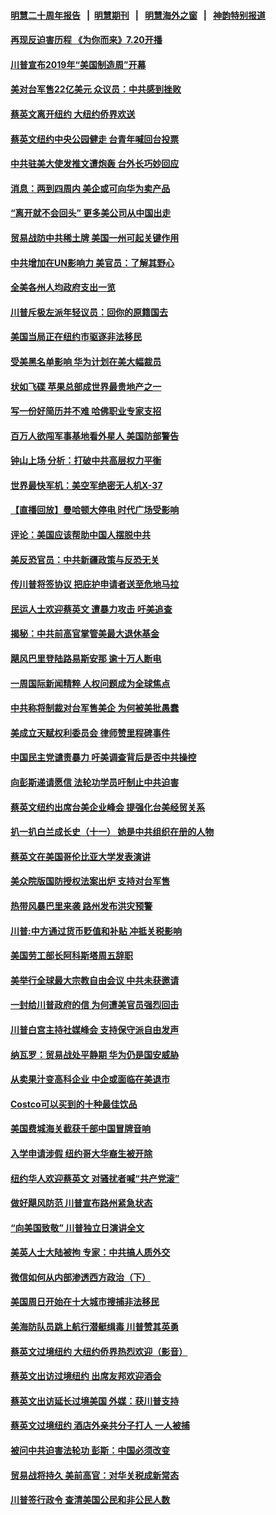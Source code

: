 #### [明慧二十周年报告](https://github.com/gfw-breaker/mh-reports/blob/master/README.md?t=07151235) &nbsp;&nbsp;|&nbsp;&nbsp;[明慧期刊](https://github.com/gfw-breaker/mh-qikan) &nbsp;&nbsp;|&nbsp;&nbsp; [明慧海外之窗](https://github.com/gfw-breaker/mh-news/blob/master/README.md?t=07151235) &nbsp;&nbsp;|&nbsp;&nbsp; [神韵特别报道](https://github.com/gfw-breaker/mh-news/blob/master/shenyun.md?t=07151235) 

#### [再现反迫害历程 《为你而来》7.20开播](../pages/nsc412/n11384785.md?t=07151235) 

#### [川普宣布2019年“美国制造周”开幕](../pages/nsc412/n11385660.md?t=07151235) 

#### [美对台军售22亿美元 众议员：中共感到挫败](../pages/nsc412/n11385554.md?t=07151235) 

#### [蔡英文离开纽约 大纽约侨界欢送](../pages/nsc412/n11385138.md?t=07151235) 

#### [蔡英文纽约中央公园健走 台青年喊回台投票](../pages/nsc412/n11385123.md?t=07151235) 

#### [中共驻美大使发推文遭炮轰 台外长巧妙回应](../pages/nsc412/n11385319.md?t=07151235) 

#### [消息：两到四周内 美企或可向华为卖产品](../pages/nsc412/n11385041.md?t=07151235) 

#### [“离开就不会回头” 更多美公司从中国出走](../pages/nsc412/n11384915.md?t=07151235) 

#### [贸易战防中共稀土牌 美国一州可起关键作用](../pages/nsc412/n11384715.md?t=07151235) 

#### [中共增加在UN影响力 美官员：了解其野心](../pages/nsc412/n11384695.md?t=07151235) 

#### [全美各州人均政府支出一览](../pages/nsc412/n11384299.md?t=07151235) 

#### [川普斥极左派年轻议员：回你的原籍国去](../pages/nsc412/n11384474.md?t=07151235) 

#### [美国当局正在纽约市驱逐非法移民](../pages/nsc412/n11384296.md?t=07151235) 

#### [受美黑名单影响 华为计划在美大幅裁员](../pages/nsc412/n11384251.md?t=07151235) 

#### [状如飞碟 苹果总部成世界最贵地产之一](../pages/nsc412/n11384093.md?t=07151235) 

#### [写一份好简历并不难 哈佛职业专家支招](../pages/nsc412/n11383800.md?t=07151235) 

#### [百万人欲闯军事基地看外星人 美国防部警告](../pages/nsc412/n11383867.md?t=07151235) 

#### [钟山上场 分析：打破中共高层权力平衡](../pages/nsc412/n11383523.md?t=07151235) 

#### [世界最快军机：美空军绝密无人机X-37](../pages/nsc412/n11383095.md?t=07151235) 

#### [【直播回放】曼哈顿大停电 时代广场受影响](../pages/nsc412/n11383370.md?t=07151235) 

#### [评论：美国应该帮助中国人摆脱中共](../pages/nsc412/n11383248.md?t=07151235) 

#### [美反恐官员：中共新疆政策与反恐无关](../pages/nsc412/n11383182.md?t=07151235) 

#### [传川普将签协议 把庇护申请者送至危地马拉](../pages/nsc412/n11383122.md?t=07151235) 

#### [民运人士欢迎蔡英文 遭暴力攻击 吁美追查](../pages/nsc412/n11382467.md?t=07151235) 

#### [揭秘：中共前高官掌管美最大退休基金](../pages/nsc412/n11376464.md?t=07151235) 

#### [飓风巴里登陆路易斯安那 逾十万人断电](../pages/nsc412/n11382689.md?t=07151235) 

#### [一周国际新闻精粹 人权问题成为全球焦点](../pages/nsc412/n11381196.md?t=07151235) 

#### [中共称将制裁对台军售美企 为何被美批愚蠢](../pages/nsc412/n11382921.md?t=07151235) 

#### [美成立天赋权利委员会 律师赞里程碑事件](../pages/nsc412/n11382583.md?t=07151235) 

#### [中国民主党谴责暴力 吁美调查背后是否中共操控](../pages/nsc412/n11382477.md?t=07151235) 

#### [向彭斯递请愿信 法轮功学员吁制止中共迫害](../pages/nsc412/n11382360.md?t=07151235) 

#### [蔡英文纽约出席台美企业峰会 提强化台美经贸关系](../pages/nsc412/n11382399.md?t=07151235) 

#### [扒一扒白兰成长史（十一） 她是中共组织在册的人物](../pages/nsc412/n11382427.md?t=07151235) 

#### [蔡英文在美国哥伦比亚大学发表演讲](../pages/nsc412/n11382245.md?t=07151235) 

#### [美众院版国防授权法案出炉 支持对台军售](../pages/nsc412/n11381895.md?t=07151235) 

#### [热带风暴巴里来袭 路州发布洪灾预警](../pages/nsc412/n11381964.md?t=07151235) 

#### [川普:中方通过货币贬值和补贴 冲抵关税影响](../pages/nsc412/n11381846.md?t=07151235) 

#### [美国劳工部长阿科斯塔周五辞职](../pages/nsc412/n11381767.md?t=07151235) 

#### [美举行全球最大宗教自由会议 中共未获邀请](../pages/nsc412/n11381741.md?t=07151235) 

#### [一封给川普政府的信 为何遭美官员强烈回击](../pages/nsc412/n11381739.md?t=07151235) 

#### [川普白宫主持社媒峰会 支持保守派自由发声](../pages/nsc412/n11381697.md?t=07151235) 

#### [纳瓦罗：贸易战处平静期 华为仍是国安威胁](../pages/nsc412/n11381431.md?t=07151235) 

#### [从卖果汁变高科企业 中企或面临在美退市](../pages/nsc412/n11381093.md?t=07151235) 

#### [Costco可以买到的十种最佳饮品](../pages/nsc412/n11381240.md?t=07151235) 

#### [美国费城海关截获千部中国冒牌音响](../pages/nsc412/n11380124.md?t=07151235) 

#### [入学申请涉假 纽约哥大华裔生被开除](../pages/nsc412/n11380150.md?t=07151235) 

#### [纽约华人欢迎蔡英文 对骚扰者喊“共产党滚”](../pages/nsc412/n11380291.md?t=07151235) 

#### [做好飓风防范 川普宣布路州紧急状态](../pages/nsc412/n11380817.md?t=07151235) 

#### [“向美国致敬” 川普独立日演讲全文](../pages/nsc412/n11379885.md?t=07151235) 

#### [美英人士大陆被拘 专家：中共搞人质外交](../pages/nsc412/n11380588.md?t=07151235) 

#### [微信如何从内部渗透西方政治（下）](../pages/nsc412/n11374252.md?t=07151235) 

#### [美国周日开始在十大城市搜捕非法移民](../pages/nsc412/n11380519.md?t=07151235) 

#### [美海防队员跳上航行潜艇缉毒 川普赞其英勇](../pages/nsc412/n11380540.md?t=07151235) 

#### [蔡英文过境纽约  大纽约侨界热烈欢迎（影音）](../pages/nsc412/n11380262.md?t=07151235) 

#### [蔡英文出访过境纽约 出席友邦欢迎酒会](../pages/nsc412/n11380139.md?t=07151235) 

#### [蔡英文出访延长过境美国 外媒：获川普支持](../pages/nsc412/n11380074.md?t=07151235) 

#### [蔡英文过境纽约 酒店外亲共分子打人 一人被捕](../pages/nsc412/n11379620.md?t=07151235) 

#### [被问中共迫害法轮功 彭斯：中国必须改变](../pages/nsc412/n11379300.md?t=07151235) 

#### [贸易战将持久 美前高官：对华关税成新常态](../pages/nsc412/n11379336.md?t=07151235) 

#### [川普签行政令 查清美国公民和非公民人数](../pages/nsc412/n11379648.md?t=07151235) 

